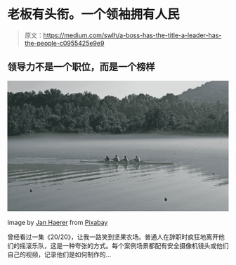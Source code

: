 # 老板有头衔。一个领袖拥有人民

> 原文：<https://medium.com/swlh/a-boss-has-the-title-a-leader-has-the-people-c0955425e9e9>

## 领导力不是一个职位，而是一个榜样

![](img/862c809ba488c8d0c0e356bbe5e1348e.png)

Image by [Jan Haerer](https://pixabay.com/users/leoleobobeo-1487549/?utm_source=link-attribution&utm_medium=referral&utm_campaign=image&utm_content=2532504) from [Pixabay](https://pixabay.com/?utm_source=link-attribution&utm_medium=referral&utm_campaign=image&utm_content=2532504)

曾经看过一集《20/20》，让我一路笑到坚果农场。普通人在辞职时疯狂地离开他们的摇滚乐队，这是一种夸张的方式。每个案例场景都配有安全摄像机镜头或他们自己的视频，记录他们是如何制作的…